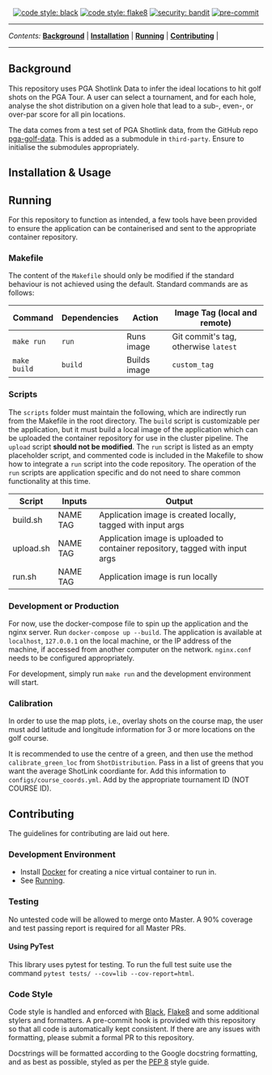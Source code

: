 <p align="center">
<a href="https://github.com/psf/black"><img alt="code style: black" src="https://img.shields.io/badge/code%20style-black-000000.svg"></a>
<a href="https://gitlab.com/PyCQA/flake8"><img alt="code style: flake8" src="https://img.shields.io/badge/code%20style-pep8-orange.svg"></a>
<a href="https://github.com/PyCQA/bandit"><img alt="security: bandit" src="https://img.shields.io/badge/security-bandit-yellow.svg"></a>
<a href="https://github.com/pre-commit/pre-commit"><img src="https://img.shields.io/badge/pre--commit-enabled-brightgreen?logo=pre-commit&logoColor=white" alt="pre-commit" style="max-width:100%;"></a>
</p>

---

_Contents:_
**[Background](#background)** |
**[Installation](#installation)** |
**[Running](#running)** |
**[Contributing](#contributing)** |

---

## Background

This repository uses PGA Shotlink Data to infer the ideal locations to hit golf shots on the PGA Tour. A user can select a tournament, and for each hole, analyse the shot distribution on a given hole that lead to a sub-, even-, or over-par score for all pin locations.

The data comes from a test set of PGA Shotlink data, from the GitHub repo [pga-golf-data](https://github.com/brendansudol/pga-golf-data/). This is added as a submodule in `third-party`. Ensure to initialise the submodules appropriately.

## Installation & Usage

## Running

For this repository to function as intended, a few tools have been provided to ensure the application can be containerised and sent to the appropriate container repository.

### Makefile

The content of the `Makefile` should only be modified if the standard behaviour is not achieved using the default. Standard commands are as follows:

| Command | Dependencies | Action | Image Tag (local and remote)
----------------------|---|---|---
`make run` | `run` | Runs image | Git commit's tag, otherwise `latest`
`make build` | `build` | Builds image | `custom_tag`

### Scripts

The `scripts` folder must maintain the following, which are indirectly run from the Makefile in the root directory. The `build` script is customizable per the  application, but it must build a local image of the application which can be uploaded the container repository for use in the cluster pipeline. The `upload` script **should not be modified**. The `run` script is listed as an empty placeholder script, and commented code is included in the Makefile to show how to integrate a `run` script into the code repository. The operation of the `run` scripts are application specific and do not need to share common functionality at this time.

| Script   | Inputs |Output|
|----------|------ |---
| build.sh  | NAME TAG | Application image is created locally, tagged with input args |
| upload.sh | NAME TAG | Application image is uploaded to container repository, tagged with input args |
| run.sh    | NAME TAG | Application image is run locally |

### Development or Production

For now, use the docker-compose file to spin up the application and the nginx server. Run `docker-compose up --build`. The application is available at `localhost`, `127.0.0.1` on the local machine, or the IP address of the machine, if accessed from another computer on the network. `nginx.conf` needs to be configured appropriately.

For development, simply run `make run` and the development environment will start.


### Calibration

In order to use the map plots, i.e., overlay shots on the course map, the user must add latitude and longitude information for 3 or more locations on the golf course.

It is recommended to use the centre of a green, and then use the method `calibrate_green_loc` from `ShotDistribution`. Pass in a list of greens that you want the average ShotLink coordiante for. Add this information to `configs/course_coords.yml`. Add by the appropriate tournament ID (NOT COURSE ID).

## Contributing
The guidelines for contributing are laid out here.


### Development Environment
- Install [Docker](https://docs.docker.com/install/linux/docker-ce/ubuntu/) for creating a nice virtual container to run in.
- See [Running](#Running).

### Testing
No untested code will be allowed to merge onto Master. A 90% coverage and test passing report is required for all Master PRs.

#### Using PyTest
This library uses pytest for testing. To run the full test suite use the command `pytest tests/ --cov=lib --cov-report=html`.

### Code Style
Code style is handled and enforced with [Black](https://github.com/psf/black), [Flake8](https://gitlab.com/pycqa/flake8) and some additional stylers and formatters. A pre-commit hook is provided with this repository so that all code is automatically kept consistent. If there are any issues with formatting, please submit a formal PR to this repository.

Docstrings will be formatted according to the Google docstring formatting, and as best as possible, styled as per the [PEP 8](https://www.python.org/dev/peps/pep-0008/) style guide.
